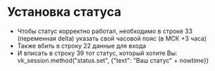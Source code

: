 # Установка статуса

* Чтобы статус корректно работал, необходимо в строке 33 (переменная delta) указать свой часовой пояс (в МСК +3 часа)
* Также вбить в строку 22 данные для входа
* И вписать в строку 39 тот статус, который хотите Вы: vk_session.method("status.set", {"text": "Ваш статус" + nowtime})
